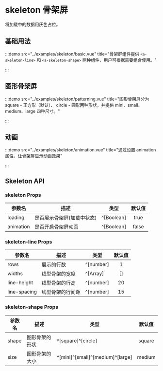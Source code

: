 # skeleton 骨架屏

将加载中的数据用灰色占位。

## 基础用法

:::demo src="../examples/skeleton/basic.vue" title="骨架屏组件提供 `<a-skeleton-line>` 和 `<a-skeleton-shape>` 两种组件，用户可根据需要组合使用。"

:::

## 图形骨架屏

:::demo src="../examples/skeleton/patterning.vue" title="图形骨架屏分为 square - 正方形（默认）、 circle - 圆形两种形状，并提供 mini、small、medium、large 四种尺寸。"

:::

## 动画

:::demo src="../examples/skeleton/animation.vue" title="通过设置 animation 属性，让骨架屏显示动画效果"

:::

## Skeleton API

### skeleton Props

| 参数名    | 描述                       | 类型       | 默认值 |
| --------- | -------------------------- | ---------- | :----: |
| loading   | 是否展示骨架屏(加载中状态) | ^[Boolean] |  true  |
| animation | 是否开启骨架屏动画         | ^[Boolean] | false  |

### skeleton-line Props

| 参数名       | 描述             | 类型      | 默认值 |
| ------------ | ---------------- | --------- | :----: |
| rows         | 展示的行数       | ^[number] |   1    |
| widths       | 线型骨架的宽度   | ^[Array]  |   []   |
| line-height  | 线型骨架的行高   | ^[number] |   20   |
| line-spacing | 线型骨架的行间距 | ^[number] |   15   |

### skeleton-shape Props

| 参数名 | 描述           | 类型                             | 默认值 |
| ------ | -------------- | -------------------------------- | :----: |
| shape  | 图形骨架的形状 | ^[square]^[circle]               | square |
| size   | 图形骨架的大小 | ^[mini]^[small]^[medium]^[large] | medium |
